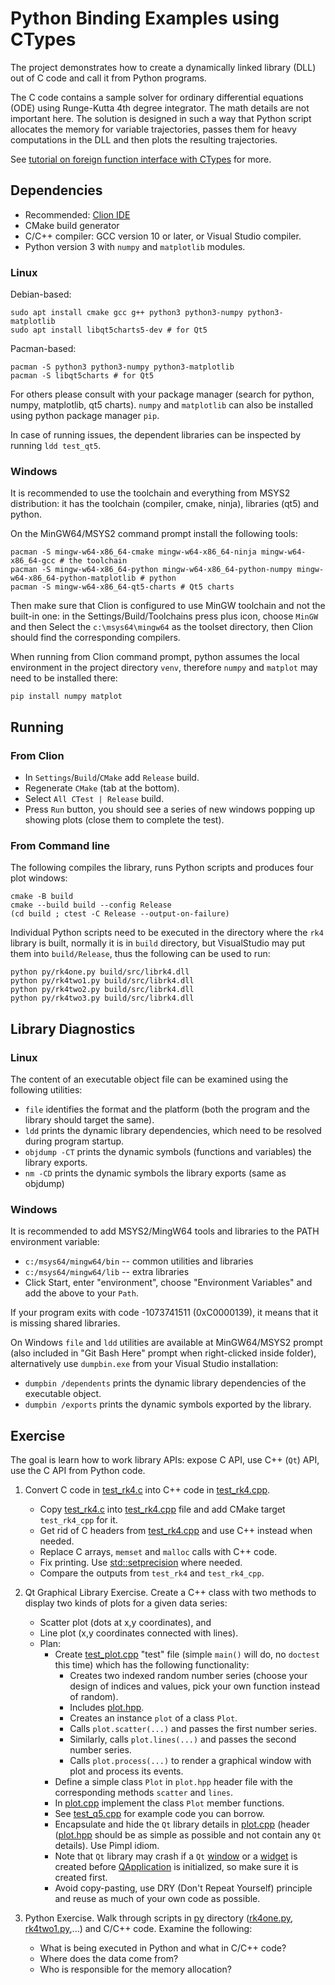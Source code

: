 # Python Binding Examples using CTypes

The project demonstrates how to create a dynamically linked library (DLL) out of C code and call it from Python programs.

The C code contains a sample solver for ordinary differential equations (ODE) using Runge-Kutta 4th degree integrator. 
The math details are not important here.
The solution is designed in such a way that Python script allocates the memory for variable trajectories, passes them for heavy computations in the DLL and then plots the resulting trajectories.

See [tutorial on foreign function interface with CTypes](https://docs.python.org/3/library/ctypes.html) for more.

## Dependencies

* Recommended: [Clion IDE](https://www.jetbrains.com/clion/)
* CMake build generator
* C/C++ compiler: GCC version 10 or later, or Visual Studio compiler.
* Python version 3 with `numpy` and `matplotlib` modules. 

### Linux
Debian-based:
```shell
sudo apt install cmake gcc g++ python3 python3-numpy python3-matplotlib
sudo apt install libqt5charts5-dev # for Qt5
```
Pacman-based:
```shell
pacman -S python3 python3-numpy python3-matplotlib
pacman -S libqt5charts # for Qt5
```

For others please consult with your package manager (search for python, numpy, matplotlib, qt5 charts). 
`numpy` and `matplotlib` can also be installed using python package manager `pip`.

In case of running issues, the dependent libraries can be inspected by running `ldd test_qt5`.

### Windows

It is recommended to use the toolchain and everything from MSYS2 distribution: it has the toolchain (compiler, cmake, ninja), libraries (qt5) and python.

On the MinGW64/MSYS2 command prompt install the following tools:
```shell
pacman -S mingw-w64-x86_64-cmake mingw-w64-x86_64-ninja mingw-w64-x86_64-gcc # the toolchain
pacman -S mingw-w64-x86_64-python mingw-w64-x86_64-python-numpy mingw-w64-x86_64-python-matplotlib # python
pacman -S mingw-w64-x86_64-qt5-charts # Qt5 charts
```
Then make sure that Clion is configured to use MinGW toolchain and not the built-in one: in the Settings/Build/Toolchains press plus icon, choose `MinGW` and then Select the `c:\msys64\mingw64` as the toolset directory, then Clion should find the corresponding compilers.

When running from Clion command prompt, python assumes the local environment in the project directory `venv`, therefore `numpy` and `matplot` may need to be installed there:
```shell
pip install numpy matplot
```

## Running

### From Clion

* In `Settings`/`Build`/`CMake` add `Release` build.
* Regenerate `CMake` (tab at the bottom).
* Select `All CTest | Release` build.
* Press `Run` button, you should see a series of new windows popping up showing plots (close them to complete the test).

### From Command line

The following compiles the library, runs Python scripts and produces four plot windows:
```shell
cmake -B build
cmake --build build --config Release
(cd build ; ctest -C Release --output-on-failure)
```
Individual Python scripts need to be executed in the directory where the `rk4` library is built, normally it is in `build` directory, but VisualStudio may put them into `build/Release`, thus the following can be used to run:
```shell
python py/rk4one.py build/src/librk4.dll
python py/rk4two1.py build/src/librk4.dll
python py/rk4two2.py build/src/librk4.dll
python py/rk4two3.py build/src/librk4.dll
```

## Library Diagnostics

### Linux

The content of an executable object file can be examined using the following utilities:
* `file` identifies the format and the platform (both the program and the library should target the same).
* `ldd` prints the dynamic library dependencies, which need to be resolved during program startup.
* `objdump -CT` prints the dynamic symbols (functions and variables) the library exports.
* `nm -CD` prints the dynamic symbols the library exports (same as objdump)

### Windows

It is recommended to add MSYS2/MingW64 tools and libraries to the PATH environment variable:
* `c:/msys64/mingw64/bin` -- common utilities and libraries
* `c:/msys64/mingw64/lib` -- extra libraries
* Click Start, enter "environment", choose "Environment Variables" and add the above to your `Path`.

If your program exits with code -1073741511 (0xC0000139), it means that it is missing shared libraries. 

On Windows `file` and `ldd` utilities are available at MinGW64/MSYS2 prompt (also included in "Git Bash Here" prompt when right-clicked inside folder), alternatively use `dumpbin.exe` from your Visual Studio installation:
* `dumpbin /dependents` prints the dynamic library dependencies of the executable object.
* `dumpbin /exports` prints the dynamic symbols exported by the library.

## Exercise

The goal is learn how to work library APIs: expose C API, use C++ (`Qt`) API, use the C API from Python code. 

1. Convert C code in [test_rk4.c](src/test_rk4.c) into C++ code in [test_rk4.cpp](src/test_rk4.cpp).
   * Copy [test_rk4.c](src/test_rk4.c) into [test_rk4.cpp](`src/test_rk4.cpp`) file and add CMake target `test_rk4_cpp` for it.
   * Get rid of C headers from [test_rk4.cpp](`src/test_rk4.cpp`) and use C++ instead when needed.
   * Replace C arrays, `memset` and `malloc` calls with C++ code.
   * Fix printing. Use [std::setprecision](https://en.cppreference.com/w/cpp/io/manip/setprecision) where needed. 
   * Compare the outputs from `test_rk4` and `test_rk4_cpp`. 

2. Qt Graphical Library Exercise. Create a C++ class with two methods to display two kinds of plots for a given data series:
   * Scatter plot (dots at x,y coordinates), and
   * Line plot (x,y coordinates connected with lines).
   * Plan:
     * Create [test_plot.cpp](src/test_plot.cpp) "test" file (simple `main()` will do, no `doctest` this time) which has the following functionality: 
       * Creates two indexed random number series (choose your design of indices and values, pick your own function instead of random).
       * Includes [plot.hpp](include/plot.hpp). 
       * Creates an instance `plot` of a class `Plot`.
       * Calls `plot.scatter(...)` and passes the first number series.
       * Similarly, calls `plot.lines(...)` and passes the second number series.
       * Calls `plot.process(...)` to render a graphical window with plot and process its events.
     * Define a simple class `Plot` in `plot.hpp` header file with the corresponding methods `scatter` and `lines`.
     * In [plot.cpp](src/plot/plot.cpp) implement the class `Plot` member functions.
     * See [test_q5.cpp](src/test_qt5.cpp) for example code you can borrow.
     * Encapsulate and hide the `Qt` library details in [plot.cpp](src/plot/plot.cpp) (header ([plot.hpp](include/plot.hpp) should be as simple as possible and not contain any `Qt` details). Use Pimpl idiom.
     * Note that `Qt` library may crash if a `Qt` [window](https://doc.qt.io/qt-6/qwindow.html) or a [widget](https://doc.qt.io/qt-6/qchart.html) is created before [QApplication](https://doc.qt.io/qt-6/qapplication.html) is initialized, so make sure it is created first.
     * Avoid copy-pasting, use DRY (Don't Repeat Yourself) principle and reuse as much of your own code as possible.

3. Python Exercise. Walk through scripts in [py](py/) directory ([rk4one.py](py/rk4one.py), [rk4two1.py](py/rk4two1.py),...) and C/C++ code. Examine the following:
   * What is being executed in Python and what in C/C++ code?
   * Where does the data come from?
   * Who is responsible for the memory allocation?
